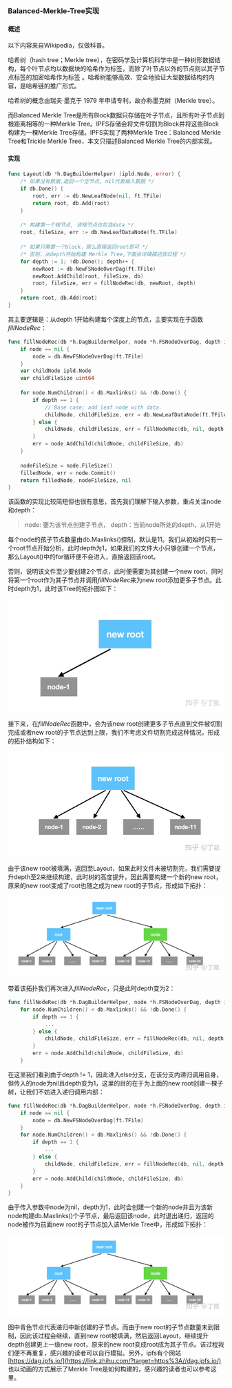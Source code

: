 ### Balanced-Merkle-Tree实现

#### 概述

以下内容来自Wikipedia，仅做科普。

哈希树（hash tree；Merkle tree），在密码学及计算机科学中是一种树形数据结构，每个叶节点均以数据块的哈希作为标签，而除了叶节点以外的节点则以其子节点标签的加密哈希作为标签 。哈希树能够高效、安全地验证大型数据结构的内容，是哈希链的推广形式。

哈希树的概念由瑞夫·墨克于 1979 年申请专利，故亦称墨克树（Merkle tree）。

而Balanced Merkle Tree是所有Block数据只存储在叶子节点，且所有叶子节点到根距离相等的一种Merkle Tree。IPFS存储会将文件切割为Block并将这些Block构建为一棵Merkle Tree存储。IPFS实现了两种Merkle Tree：Balanced Merkle Tree和Trickle Merkle Tree，本文只描述Balanced Merkle Tree的内部实现。

#### 实现

```go
func Layout(db *h.DagBuilderHelper) (ipld.Node, error) {
    /* 如果没有数据,返回一个空节点, nil代表输入数据 */
    if db.Done() {
        root, err := db.NewLeafNode(nil, ft.TFile)
        return root, db.Add(root)
    }

    /* 构建第一个根节点, 该根节点也包含data */
    root, fileSize, err := db.NewLeafDataNode(ft.TFile)

    /* 如果只需要一个block，那么直接返回root即可 */
    /* 否则，从depth开始构建 Merkle Tree,下面会详细描述该过程 */
    for depth := 1; !db.Done(); depth++ {
        newRoot := db.NewFSNodeOverDag(ft.TFile)
        newRoot.AddChild(root, fileSize, db)
        root, fileSize, err = fillNodeRec(db, newRoot, depth)
    }
    return root, db.Add(root)
}
```

其主要逻辑是：从depth 1开始构建每个深度上的节点，主要实现在于函数*fillNodeRec*：

```go
func fillNodeRec(db *h.DagBuilderHelper, node *h.FSNodeOverDag, depth int) (filledNode ipld.Node, nodeFileSize uint64, err error) {
    if node == nil {
        node = db.NewFSNodeOverDag(ft.TFile)
    }
    var childNode ipld.Node
    var childFileSize uint64

    for node.NumChildren() < db.Maxlinks() && !db.Done() {
        if depth == 1 {
            // Base case: add leaf node with data.
            childNode, childFileSize, err = db.NewLeafDataNode(ft.TFile)
        } else {
            childNode, childFileSize, err = fillNodeRec(db, nil, depth-1)
        }
        err = node.AddChild(childNode, childFileSize, db)
    }

    nodeFileSize = node.FileSize()
    filledNode, err = node.Commit()
    return filledNode, nodeFileSize, nil
}
```

该函数的实现比较简短但也很有意思，首先我们理解下输入参数，重点关注node和depth：

> node: 要为该节点创建子节点，
> depth：当前node所处的depth，从1开始

每个node的孩子节点数量由db.Maxlinks()控制，默认是11。我们从初始时只有一个root节点开始分析，此时depth为1，如果我们的文件大小只够创建一个节点，那么Layout()中的for循环便不会进入，直接返回该root。

否则，说明该文件至少要创建2个节点，此时便需要为其创建一个new root，同时将第一个root作为其子节点并调用*fillNodeRec*来为new root添加更多子节点。此时depth为1，此时该Tree的拓扑图如下：

![img](PIC/bmt-1.jpg)

接下来，在*fillNodeRec*函数中，会为该new root创建更多子节点直到文件被切割完成或者new root的子节点达到上限，我们不考虑文件切割完成这种情况，形成的拓扑结构如下：

![img](PIC/bmt-2.jpg)

由于该new root被填满，返回至Layout，如果此时文件未被切割完，我们需要提升depth至2来继续构建，此时树的高度提升，因此需要构建一个新的new root，原来的new root变成了root也随之成为new root的子节点，形成如下拓扑：

![img](PIC/bmt-3.jpg)

带着该拓扑我们再次进入*fillNodeRec*，只是此时depth变为2：

```go
func fillNodeRec(db *h.DagBuilderHelper, node *h.FSNodeOverDag, depth int) (filledNode ipld.Node, nodeFileSize uint64, err error) {
    for node.NumChildren() < db.Maxlinks() && !db.Done() {
        if depth == 1 {
            ...
        } else {
            childNode, childFileSize, err = fillNodeRec(db, nil, depth-1)
        }
        err = node.AddChild(childNode, childFileSize, db)
    }
```

在这里我们看到由于depth != 1，因此进入else分支，在该分支内递归调用自身，但传入的node为nil且depth变为1，这里的目的在于为上面的new root创建一棵子树，让我们不妨进入递归调用内部：

```go
func fillNodeRec(db *h.DagBuilderHelper, node *h.FSNodeOverDag, depth int) (filledNode ipld.Node, nodeFileSize uint64, err error) {
    if node == nil {
        node = db.NewFSNodeOverDag(ft.TFile)
    }
    for node.NumChildren() < db.Maxlinks() && !db.Done() {
        if depth == 1 {
            ...
        } else {
            childNode, childFileSize, err = fillNodeRec(db, nil, depth-1)
        }
        err = node.AddChild(childNode, childFileSize, db)
    }
}
```

由于传入参数中node为nil，depth为1，此时会创建一个新的node并且为该新node构建db.Maxlinks()个子节点，最后返回该node，此时退出递归，返回的node被作为前面new root的子节点加入该Merkle Tree中，形成如下拓扑：

![img](PIC/bmt-4.jpg)

图中青色节点代表递归中新创建的子节点。而由于new root的子节点数量未到限制，因此该过程会继续，直到new root被填满，然后返回Layout，继续提升depth创建更上一级new root，原来的new root变成root成为其子节点。该过程我们便不再重复，感兴趣的读者可以自行模拟。另外，ipfs有个网站 [https://dag.ipfs.io/](https://link.zhihu.com/?target=https%3A//dag.ipfs.io/) 也以动画的方式展示了Merkle Tree是如何构建的，感兴趣的读者也可以参考这里。